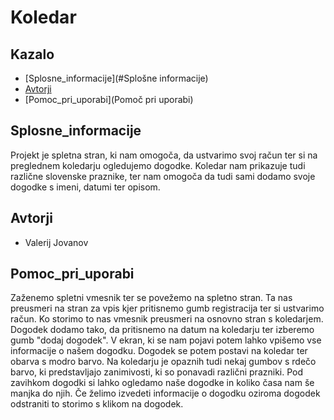# Koledar

## Kazalo

* [Splosne_informacije](#Splošne informacije)
* [Avtorji](#Avtorji)
* [Pomoc_pri_uporabi](Pomoč pri uporabi)

## Splosne_informacije

Projekt je spletna stran, ki nam omogoča, da ustvarimo svoj račun ter si na preglednem koledarju ogledujemo dogodke.
Koledar nam prikazuje tudi različne slovenske praznike, ter nam omogoča da tudi sami dodamo svoje dogodke s imeni,
datumi ter opisom.

## Avtorji

* Valerij Jovanov

## Pomoc_pri_uporabi

Zaženemo spletni vmesnik ter se povežemo na spletno stran. Ta nas preusmeri na stran za vpis kjer pritisnemo gumb
registracija ter si ustvarimo račun. Ko storimo to nas vmesnik preusmeri na osnovno stran s koledarjem. Dogodek dodamo
tako, da pritisnemo na datum na koledarju ter izberemo gumb "dodaj dogodek". V ekran, ki se nam pojavi potem lahko vpišemo vse informacije o našem dogodku. Dogodek se potem postavi na koledar ter obarva s modro barvo. Na koledarju je opaznih tudi nekaj gumbov s rdečo barvo, ki predstavljajo zanimivosti, ki so ponavadi različni prazniki. Pod zavihkom dogodki si lahko ogledamo naše dogodke in koliko časa nam še manjka do njih. Če želimo izvedeti informacije o dogodku oziroma dogodek odstraniti to storimo s klikom na dogodek.